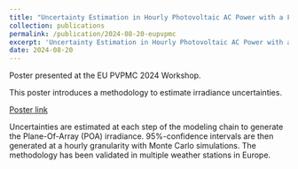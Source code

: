 ```yaml
---
title: "Uncertainty Estimation in Hourly Photovoltaic AC Power with a Focus on Solar Plane-Of-Array Irradiance"
collection: publications
permalink: /publication/2024-08-20-eupvpmc
excerpt: 'Uncertainty Estimation in Hourly Photovoltaic AC Power with a Focus on Solar Plane-Of-Array Irradiance'
date: 2024-08-20
---
```


Poster presented at the EU PVPMC 2024 Workshop.

This poster introduces a methodology to estimate irradiance uncertainties.

[Poster link](https://www.researchgate.net/publication/383535356_Uncertainty_Estimation_in_Hourly_Photovoltaic_AC_Power_with_a_Focus_on_Solar_Plane-Of-_Array_Irradiance )

Uncertainties are estimated at each step of the modeling chain to generate the Plane-Of-Array (POA) irradiance. 95%-confidence intervals are then generated at a hourly granularity with Monte Carlo simulations. The methodology has been validated in multiple weather stations in Europe.
